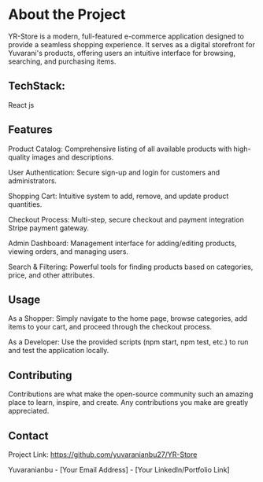 # About the Project
YR-Store is a modern, full-featured e-commerce application designed to provide a seamless shopping experience. It serves as a digital storefront for Yuvarani's products, offering users an intuitive interface for browsing, searching, and purchasing items.

## TechStack:
React js



## Features
Product Catalog: Comprehensive listing of all available products with high-quality images and descriptions.

User Authentication: Secure sign-up and login for customers and administrators.

Shopping Cart: Intuitive system to add, remove, and update product quantities.

Checkout Process: Multi-step, secure checkout and payment integration  Stripe payment gateway.

Admin Dashboard: Management interface for adding/editing products, viewing orders, and managing users.

Search & Filtering: Powerful tools for finding products based on categories, price, and other attributes.




## Usage
As a Shopper: Simply navigate to the home page, browse categories, add items to your cart, and proceed through the checkout process.

As a Developer: Use the provided scripts (npm start, npm test, etc.) to run and test the application locally.



## Contributing
Contributions are what make the open-source community such an amazing place to learn, inspire, and create. Any contributions you make are greatly appreciated.





## Contact
Project Link: https://github.com/yuvaranianbu27/YR-Store

Yuvaranianbu - [Your Email Address] - [Your LinkedIn/Portfolio Link]
